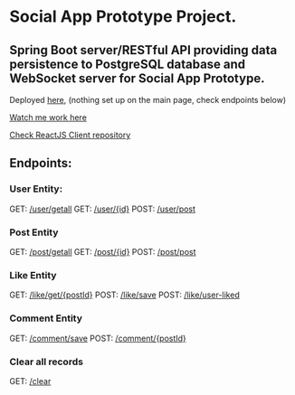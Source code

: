 # Social App Prototype Project.

## Spring Boot server/RESTful API providing data persistence to PostgreSQL database and WebSocket server for Social App Prototype.

Deployed [here](https://social-proto-api.herokuapp.com/), (nothing set up on the main page, check endpoints below)

[Watch me work here](https://www.youtube.com/watch?v=cSd08rtIgss&list=PLDrCZWA1MVi4nDz274lXP5lB-XTC1h0Bk)

[Check ReactJS Client repository](https://github.com/AdamWandoch/social-prototype-client)

## Endpoints:

### User Entity:
GET: [/user/getall](https://social-proto-api.herokuapp.com/user/getall)
GET: [/user/{id}](https://social-proto-api.herokuapp.com/user/{id})
POST: [/user/post](https://social-proto-api.herokuapp.com/user/post)

### Post Entity
GET: [/post/getall](https://social-proto-api.herokuapp.com/post/getall)
GET: [/post/{id}](https://social-proto-api.herokuapp.com/post/{id})
POST: [/post/post](https://social-proto-api.herokuapp.com/post/post)

### Like Entity
GET: [/like/get/{postId}](https://social-proto-api.herokuapp.com/like/get/{postId})
POST: [/like/save](https://social-proto-api.herokuapp.com/like/save)
POST: [/like/user-liked](https://social-proto-api.herokuapp.com/like/user-liked)

### Comment Entity
GET: [/comment/save](https://social-proto-api.herokuapp.com/comment/save)
POST: [/comment/{postId}](https://social-proto-api.herokuapp.com/comment/{postId})

### Clear all records
GET: [/clear](https://social-proto-api.herokuapp.com/clear)
